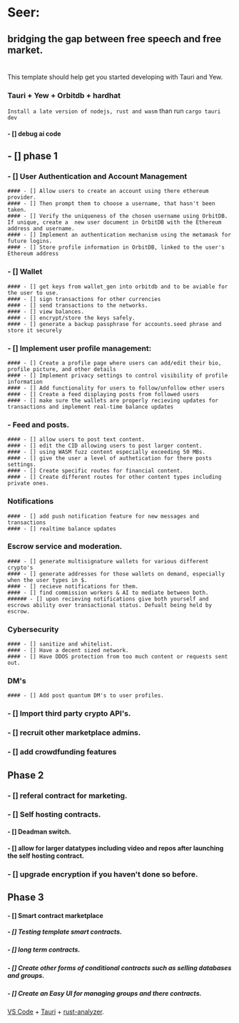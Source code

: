 # Seer: 
## bridging the gap between free speech and free market.
#
This template should help get you started developing with Tauri and Yew.

### Tauri + Yew + Orbitdb + hardhat
```Install a late version of nodejs, rust and wasm```
than run
```cargo tauri dev```
#### - [] debug ai code

## - [] phase 1
 ### - [] User Authentication and Account Management
    #### - [] Allow users to create an account using there ethereum provider.
    #### - [] Then prompt them to choose a username, that hasn't been taken.
    #### - [] Verify the uniqueness of the chosen username using OrbitDB. If unique, create a  new user document in OrbitDB with the Ethereum address and username. 
    #### - [] Implement an authentication mechanism using the metamask for future logins.
    #### - [] Store profile information in OrbitDB, linked to the user's Ethereum address

### - [] Wallet 
    #### - [] get keys from wallet_gen into orbitdb and to be aviable for the user to use.
    #### - [] sign transactions for other currencies 
    #### - [] send transactions to the networks.
    #### - [] view balances.
    #### - [] encrypt/store the keys safely.
    #### - [] generate a backup passphrase for accounts.seed phrase and store it securely

### - [] Implement user profile management:
    #### - [] Create a profile page where users can add/edit their bio, profile picture, and other details
    #### - [] Implement privacy settings to control visibility of profile information
    #### - [] Add functionality for users to follow/unfollow other users
    #### - [] Create a feed displaying posts from followed users
    #### - [] make sure the wallets are properly recieving updates for transactions and implement real-time balance updates

### - Feed and posts.
    #### - [] allow users to post text content.
    #### - [] edit the CID allowing users to post larger content.
    #### - [] using WASM fuzz content especially exceeding 50 MBs.
    #### - [] give the user a level of authetication for there posts settings.
    #### - [] Create specific routes for financial content.
    #### - [] Create different routes for other content types including private ones.

### Notifications
    #### - [] add push notification feature for new messages and transactions
    #### - [] realtime balance updates

### Escrow service and moderation.
    #### - [] generate multisignature wallets for various different crypto's
    #### - [] generate addresses for those wallets on demand, especially when the user types in $.
    #### - [] recieve notifications for them. 
    #### - [] find commission workers & AI to mediate between both.
    ###### - [] upon recieving notifications give both yourself and escrows ability over transactional status. Defualt being held by escrow. 

### Cybersecurity
    #### - [] sanitize and whitelist.
    #### - [] Have a decent sized network.
    #### - [] Have DDOS protection from too much content or requests sent out.

### DM's
    #### - [] Add post quantum DM's to user profiles. 

### - [] Import third party crypto API's.
### - [] recruit other marketplace admins.
### - [] add crowdfunding features
## Phase 2
### - [] referal contract for marketing.
### - [] Self hosting contracts.
#### - [] Deadman switch.
#### - [] allow for larger datatypes including video and repos after launching the self hosting contract.
### - [] upgrade encryption if you haven't done so before.

## Phase 3
#### - [] Smart contract marketplace 
##### - [] Testing template smart contracts.
##### - [] long term contracts.
##### - [] Create other forms of conditional contracts such as selling databases and groups.
##### - [] Create an Easy UI for managing groups and there contracts.


[VS Code](https://code.visualstudio.com/) + [Tauri](https://marketplace.visualstudio.com/items?itemName=tauri-apps.tauri-vscode) + [rust-analyzer](https://marketplace.visualstudio.com/items?itemName=rust-lang.rust-analyzer).
